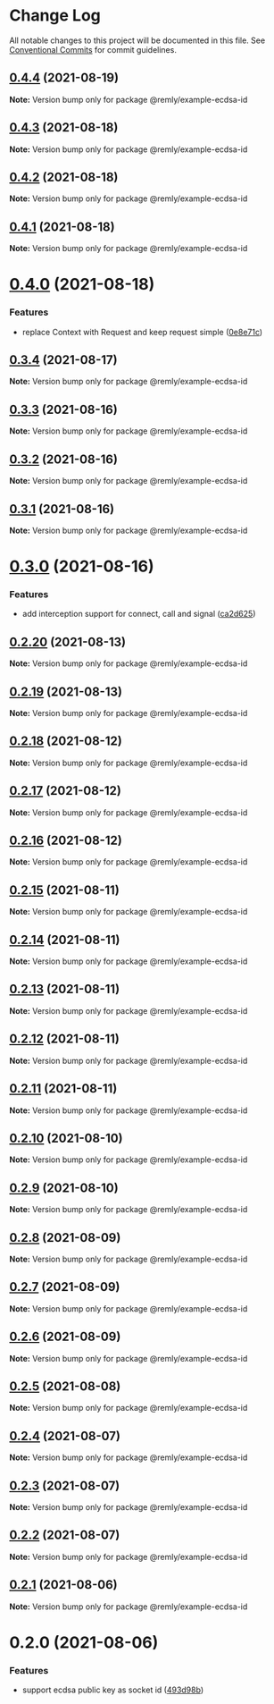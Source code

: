 # Change Log

All notable changes to this project will be documented in this file.
See [Conventional Commits](https://conventionalcommits.org) for commit guidelines.

## [0.4.4](https://gitr.net/mindary/remly/compare/@remly/example-ecdsa-id@0.4.3...@remly/example-ecdsa-id@0.4.4) (2021-08-19)

**Note:** Version bump only for package @remly/example-ecdsa-id





## [0.4.3](https://gitr.net/mindary/remly/compare/@remly/example-ecdsa-id@0.4.2...@remly/example-ecdsa-id@0.4.3) (2021-08-18)

**Note:** Version bump only for package @remly/example-ecdsa-id





## [0.4.2](https://gitr.net/mindary/remly/compare/@remly/example-ecdsa-id@0.4.1...@remly/example-ecdsa-id@0.4.2) (2021-08-18)

**Note:** Version bump only for package @remly/example-ecdsa-id





## [0.4.1](https://gitr.net/mindary/remly/compare/@remly/example-ecdsa-id@0.4.0...@remly/example-ecdsa-id@0.4.1) (2021-08-18)

**Note:** Version bump only for package @remly/example-ecdsa-id





# [0.4.0](https://gitr.net/mindary/remly/compare/@remly/example-ecdsa-id@0.3.4...@remly/example-ecdsa-id@0.4.0) (2021-08-18)


### Features

* replace Context with Request and keep request simple ([0e8e71c](https://gitr.net/mindary/remly/commits/0e8e71c0d086d46c1b70a5a951224970bc4d2105))





## [0.3.4](https://gitr.net/mindary/remly/compare/@remly/example-ecdsa-id@0.3.3...@remly/example-ecdsa-id@0.3.4) (2021-08-17)

**Note:** Version bump only for package @remly/example-ecdsa-id





## [0.3.3](https://gitr.net/mindary/remly/compare/@remly/example-ecdsa-id@0.3.2...@remly/example-ecdsa-id@0.3.3) (2021-08-16)

**Note:** Version bump only for package @remly/example-ecdsa-id





## [0.3.2](https://gitr.net/mindary/remly/compare/@remly/example-ecdsa-id@0.3.1...@remly/example-ecdsa-id@0.3.2) (2021-08-16)

**Note:** Version bump only for package @remly/example-ecdsa-id





## [0.3.1](https://gitr.net/mindary/remly/compare/@remly/example-ecdsa-id@0.3.0...@remly/example-ecdsa-id@0.3.1) (2021-08-16)

**Note:** Version bump only for package @remly/example-ecdsa-id





# [0.3.0](https://gitr.net/mindary/remly/compare/@remly/example-ecdsa-id@0.2.20...@remly/example-ecdsa-id@0.3.0) (2021-08-16)


### Features

* add interception support for connect, call and signal ([ca2d625](https://gitr.net/mindary/remly/commits/ca2d625c216f18420c7d5c73ed26296ca9297974))





## [0.2.20](https://gitr.net/mindary/remly/compare/@remly/example-ecdsa-id@0.2.19...@remly/example-ecdsa-id@0.2.20) (2021-08-13)

**Note:** Version bump only for package @remly/example-ecdsa-id





## [0.2.19](https://gitr.net/mindary/remly/compare/@remly/example-ecdsa-id@0.2.18...@remly/example-ecdsa-id@0.2.19) (2021-08-13)

**Note:** Version bump only for package @remly/example-ecdsa-id





## [0.2.18](https://gitr.net/mindary/remly/compare/@remly/example-ecdsa-id@0.2.17...@remly/example-ecdsa-id@0.2.18) (2021-08-12)

**Note:** Version bump only for package @remly/example-ecdsa-id





## [0.2.17](https://gitr.net/mindary/remly/compare/@remly/example-ecdsa-id@0.2.16...@remly/example-ecdsa-id@0.2.17) (2021-08-12)

**Note:** Version bump only for package @remly/example-ecdsa-id





## [0.2.16](https://gitr.net/mindary/remly/compare/@remly/example-ecdsa-id@0.2.15...@remly/example-ecdsa-id@0.2.16) (2021-08-12)

**Note:** Version bump only for package @remly/example-ecdsa-id





## [0.2.15](https://gitr.net/mindary/remly/compare/@remly/example-ecdsa-id@0.2.14...@remly/example-ecdsa-id@0.2.15) (2021-08-11)

**Note:** Version bump only for package @remly/example-ecdsa-id





## [0.2.14](https://gitr.net/mindary/remly/compare/@remly/example-ecdsa-id@0.2.13...@remly/example-ecdsa-id@0.2.14) (2021-08-11)

**Note:** Version bump only for package @remly/example-ecdsa-id





## [0.2.13](https://gitr.net/mindary/remly/compare/@remly/example-ecdsa-id@0.2.12...@remly/example-ecdsa-id@0.2.13) (2021-08-11)

**Note:** Version bump only for package @remly/example-ecdsa-id





## [0.2.12](https://gitr.net/mindary/remly/compare/@remly/example-ecdsa-id@0.2.11...@remly/example-ecdsa-id@0.2.12) (2021-08-11)

**Note:** Version bump only for package @remly/example-ecdsa-id





## [0.2.11](https://gitr.net/mindary/remly/compare/@remly/example-ecdsa-id@0.2.10...@remly/example-ecdsa-id@0.2.11) (2021-08-11)

**Note:** Version bump only for package @remly/example-ecdsa-id





## [0.2.10](https://gitr.net/mindary/remly/compare/@remly/example-ecdsa-id@0.2.9...@remly/example-ecdsa-id@0.2.10) (2021-08-10)

**Note:** Version bump only for package @remly/example-ecdsa-id





## [0.2.9](https://gitr.net/mindary/remly/compare/@remly/example-ecdsa-id@0.2.8...@remly/example-ecdsa-id@0.2.9) (2021-08-10)

**Note:** Version bump only for package @remly/example-ecdsa-id





## [0.2.8](https://gitr.net/mindary/remly/compare/@remly/example-ecdsa-id@0.2.7...@remly/example-ecdsa-id@0.2.8) (2021-08-09)

**Note:** Version bump only for package @remly/example-ecdsa-id





## [0.2.7](https://gitr.net/mindary/remly/compare/@remly/example-ecdsa-id@0.2.6...@remly/example-ecdsa-id@0.2.7) (2021-08-09)

**Note:** Version bump only for package @remly/example-ecdsa-id





## [0.2.6](https://gitr.net/mindary/remly/compare/@remly/example-ecdsa-id@0.2.5...@remly/example-ecdsa-id@0.2.6) (2021-08-09)

**Note:** Version bump only for package @remly/example-ecdsa-id





## [0.2.5](https://gitr.net/mindary/remly/compare/@remly/example-ecdsa-id@0.2.4...@remly/example-ecdsa-id@0.2.5) (2021-08-08)

**Note:** Version bump only for package @remly/example-ecdsa-id





## [0.2.4](https://gitr.net/mindary/remly/compare/@remly/example-ecdsa-id@0.2.3...@remly/example-ecdsa-id@0.2.4) (2021-08-07)

**Note:** Version bump only for package @remly/example-ecdsa-id





## [0.2.3](https://gitr.net/mindary/remly/compare/@remly/example-ecdsa-id@0.2.2...@remly/example-ecdsa-id@0.2.3) (2021-08-07)

**Note:** Version bump only for package @remly/example-ecdsa-id





## [0.2.2](https://gitr.net/mindary/remly/compare/@remly/example-ecdsa-id@0.2.1...@remly/example-ecdsa-id@0.2.2) (2021-08-07)

**Note:** Version bump only for package @remly/example-ecdsa-id





## [0.2.1](https://gitr.net/mindary/remly/compare/@remly/example-ecdsa-id@0.2.0...@remly/example-ecdsa-id@0.2.1) (2021-08-06)

**Note:** Version bump only for package @remly/example-ecdsa-id





# 0.2.0 (2021-08-06)


### Features

* support ecdsa public key as socket id ([493d98b](https://gitr.net/mindary/remly/commits/493d98b2f924ae1c5dbf25ef5603082c3f35f928))
